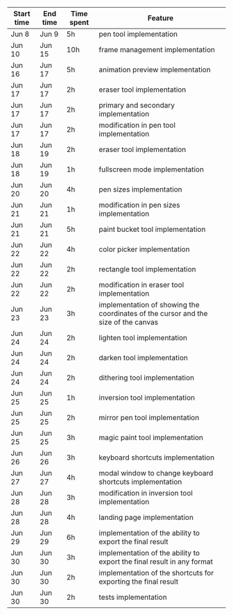 Start time | End time     |Time spent   |Feature                                                       |
-----------| -------------|-------------|--------------------------------------------------------------|
Jun 8      | Jun 9        | 5h          |pen tool implementation                                       |
Jun 10     | Jun 15       | 10h         |frame management implementation                               |
Jun 16     | Jun 17       | 5h          |animation preview implementation                              |
Jun 17     | Jun 17       | 2h          |eraser tool implementation                                    |
Jun 17     | Jun 17       | 2h          |primary and secondary implementation                          |
Jun 17     | Jun 17       | 2h          |modification in pen tool implementation                       |
Jun 18     | Jun 19       | 2h          |eraser tool implementation                                    |
Jun 18     | Jun 19       | 1h          |fullscreen mode implementation                                |
Jun 20     | Jun 20       | 4h          |pen sizes implementation                                      |
Jun 21     | Jun 21       | 1h          |modification in pen sizes implementation                      |
Jun 21     | Jun 21       | 5h          |paint bucket tool implementation                              |
Jun 22     | Jun 22       | 4h          |color picker implementation                                   |
Jun 22     | Jun 22       | 2h          |rectangle tool implementation                                 |
Jun 22     | Jun 22       | 2h          |modification in eraser tool implementation                    |
Jun 23     | Jun 23       | 3h          |implementation of showing the coordinates of the cursor and the size of the canvas                                                                                     |
Jun 24     | Jun 24       | 2h          |lighten tool implementation                                   |
Jun 24     | Jun 24       | 2h          |darken tool implementation                                    |
Jun 24     | Jun 24       | 2h          |dithering tool implementation                                 |
Jun 25     | Jun 25       | 1h          |inversion tool implementation                                 |
Jun 25     | Jun 25       | 2h          |mirror pen tool implementation                                |
Jun 25     | Jun 25       | 3h          |magic paint tool implementation                               |
Jun 26     | Jun 26       | 3h          |keyboard shortcuts implementation                             |
Jun 27     | Jun 27       | 4h          |modal window to change keyboard shortcuts implementation      |
Jun 28     | Jun 28       | 3h          |modification in inversion tool implementation                 |
Jun 28     | Jun 28       | 4h          |landing page implementation                                   |
Jun 29     | Jun 29       | 6h          |implementation of the ability to export the final result      |
Jun 30     | Jun 30       | 3h          |implementation of the ability to export the final result  in any format                                                                                                 |
Jun 30     | Jun 30       | 2h          |implementation of the shortcuts for exporting the final result|
Jun 30     | Jun 30       | 2h          |tests implementation                                          |




